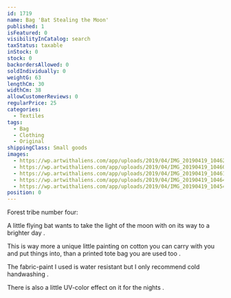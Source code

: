 ```yaml
---
id: 1719
name: Bag 'Bat Stealing the Moon'
published: 1
isFeatured: 0
visibilityInCatalog: search
taxStatus: taxable
inStock: 0
stock: 0
backordersAllowed: 0
soldIndividually: 0
weightG: 63
lengthCm: 30
widthCm: 38
allowCustomerReviews: 0
regularPrice: 25
categories:
  - Textiles
tags:
  - Bag
  - Clothing
  - Original
shippingClass: Small goods
images:
  - https://wp.artwithaliens.com/app/uploads/2019/04/IMG_20190419_104626-01.jpeg_new-scaled.jpg
  - https://wp.artwithaliens.com/app/uploads/2019/04/IMG_20190419_104608-01-scaled.jpeg
  - https://wp.artwithaliens.com/app/uploads/2019/04/IMG_20190419_104613-01.jpeg_new-scaled.jpg
  - https://wp.artwithaliens.com/app/uploads/2019/04/IMG_20190419_104645-01-01-scaled.jpeg
  - https://wp.artwithaliens.com/app/uploads/2019/04/IMG_20190419_104548-01-01-scaled.jpeg
position: 0
---
```


Forest tribe number four:

A little flying bat wants to take the light of the moon with on its way to a brighter day .

This is way more a unique little painting on cotton you can carry with you and put things into, than a printed tote bag you are used too .

The fabric-paint I used is water resistant but I only recommend cold handwashing .

There is also a little UV-color effect on it for the nights .
